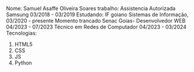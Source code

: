 Nome: Samuel Asaffe Oliveira Soares
trabalho: Assistencia Autorizada Samsung  03/2018 - 03/2019
Estudando: IF goiano  Sistemas de Informação, 03/2020 - presente Momento trancado
  Senac Goias- Desenvolvedor WEB  04/2023 - 07/2023 
  Técnico em Redes de Computador 04/2023 - 03/2024
Tecnologias:
1. HTML5
2. CSS
3. JS
4. Python

